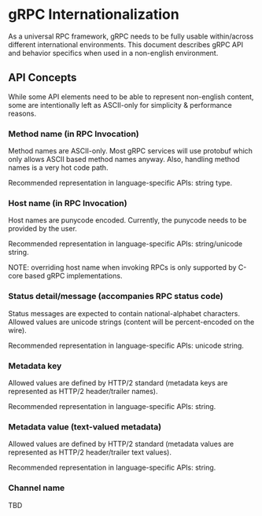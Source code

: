 gRPC Internationalization
=========================

As a universal RPC framework, gRPC needs to be fully usable within/across different international environments. 
This document describes gRPC API and behavior specifics when used in a non-english environment.

## API Concepts

While some API elements need to be able to represent non-english content, some are intentionally left as ASCII-only
for simplicity & performance reasons.

### Method name (in RPC Invocation)
Method names are ASCII-only. Most gRPC services will use protobuf which only allows ASCII based method names anyway.
Also, handling method names is a very hot code path.

Recommended representation in language-specific APIs: string type.

### Host name (in RPC Invocation)
Host names are punycode encoded. Currently, the punycode needs to be provided by the user.

Recommended representation in language-specific APIs: string/unicode string.

NOTE: overriding host name when invoking RPCs is only supported by C-core based gRPC implementations.

### Status detail/message (accompanies RPC status code)

Status messages are expected to contain national-alphabet characters.
Allowed values are unicode strings (content will be percent-encoded on the wire).

Recommended representation in language-specific APIs: unicode string.

### Metadata key
Allowed values are defined by HTTP/2 standard (metadata keys are represented as HTTP/2 header/trailer names).

Recommended representation in language-specific APIs: string.

### Metadata value (text-valued metadata)
Allowed values are defined by HTTP/2 standard (metadata values are represented as HTTP/2 header/trailer text values).

Recommended representation in language-specific APIs: string.

### Channel name

TBD
